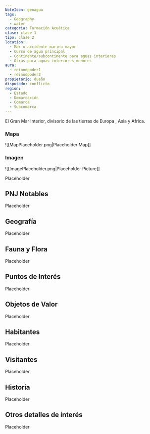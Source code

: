 ```yaml
---
NoteIcon: geoagua
tags:
  - Geography 
  - water
categoria: Formación Acuática
clase: clase 1
tipo: clase 2
location: 
  - Mar o accidente marino mayor
  - Curso de agua principal
  - Continente/subcontinente para aguas interiores
  - Otras para aguas interiores menores
aura:
  - reinodpoder1
  - reinodpoder2
propietario: dueño
disputado: conflicto
region:
  - Estado 
  - Demarcación
  - Comarca
  - Subcomarca
---
```





 <section class="wa-section main-content"><p>El Gran Mar Interior, divisorio de las tierras de <span class="article-link article-explorer-link entity-link wa-link" data-article-privacy="public" data-article-id="298d6b16-2538-44ad-928c-5d5c34faeda9" data-template-type="location" data-article="298d6b16-2538-44ad-928c-5d5c34faeda9">Europa</span> , <span data-article-privacy="private" data-article-id="1986f18e-5f36-44b1-8865-3a630ec66114" data-template-type="location" class="private-article article-unlinked entity-link wa-link">Asia</span> y <span class="article-link article-explorer-link entity-link wa-link" data-article-privacy="public" data-article-id="27a052b5-8d6a-4842-a9fb-c8265e6e7b8c" data-template-type="location" data-article="27a052b5-8d6a-4842-a9fb-c8265e6e7b8c">Africa</span>.</p></section>   

### Mapa
![[MapPlaceholder.png|Placeholder Map]]

### Imagen
![[ImagePlaceholder.png|Placeholder Picture]]

Placeholder

## PNJ Notables
Placeholder

## Geografía
Placeholder

## Fauna y Flora
Placeholder

## Puntos de Interés
Placeholder

## Objetos de Valor
Placeholder

## Habitantes
Placeholder

## Visitantes
Placeholder

## Historia
Placeholder

## Otros detalles de interés
Placeholder

